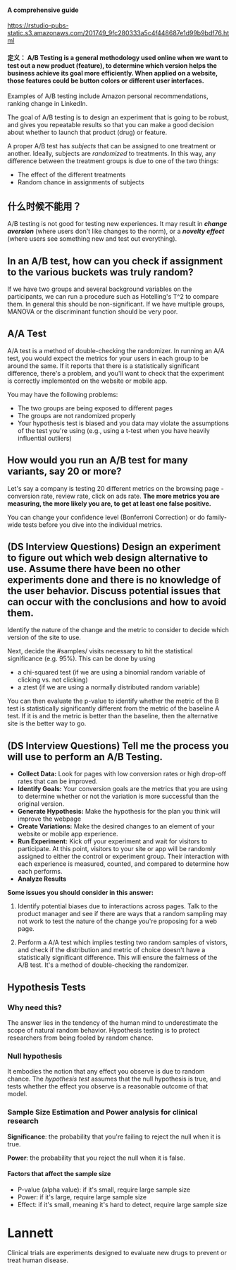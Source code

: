 #### A comprehensive guide
https://rstudio-pubs-static.s3.amazonaws.com/201749_9fc280333a5c4f448687e1d99b9bdf76.html

#### 定义： A/B Testing is a general methodology used online when we want to test out a new product (feature), to determine which version helps the business achieve its goal more efficiently. When applied on a website, those features could be button colors or different user interfaces.

Examples of A/B testing include Amazon personal recommendations, ranking change in LinkedIn.

The goal of A/B testing is to design an experiment that is going to be robust, and gives you repeatable results so that you can make a good decision about whether to launch that product (drug) or feature.

A proper A/B test has *subjects* that can be assigned to one treatment or another. Ideally, subjects are *randomized* to treatments. In this way, any difference between the treatment groups is due to one of the two things:
- The effect of the different treatments
- Random chance in assignments of subjects

## 什么时候不能用？
A/B testing is not good for testing new experiences. It may result in ***change aversion*** (where users don't like changes to the norm), or a ***novelty effect*** (where users see something new and test out everything).

## In an A/B test, how can you check if assignment to the various buckets was truly random?
If we have two groups and several background variables on the participants, we can run a procedure such as Hotelling's T^2 to compare them. In general this should be non-significant. If we have multiple groups, MANOVA or the discriminant function should be very poor.

## A/A Test
A/A test is a method of double-checking the randomizer. In running an A/A test, you would expect the metrics for your users in each group to be around the same. If it reports that there is a statistically significant difference, there's a problem, and you'll want to check that the experiment is correctly implemented on the website or mobile app.

You may have the following problems:
- The two groups are being exposed to different pages
- The groups are not randomized properly
- Your hypothesis test is biased and you data may violate the assumptions of the test you're using (e.g., using a t-test when you have heavily influential outliers)

## How would you run an A/B test for many variants, say 20 or more?
Let's say a company is testing 20 different metrics on the browsing page - conversion rate, review rate, click on ads rate. **The more metrics you are measuring, the more likely you are, to get at least one false positive.**

You can change your confidence level (Bonferroni Correction) or do family-wide tests before you dive into the individual metrics.

## (DS Interview Questions) Design an experiment to figure out which web design alternative to use. Assume there have been no other experiments done and there is no knowledge of the user behavior. Discuss potential issues that can occur with the conclusions and how to avoid them.
Identify the nature of the change and the metric to consider to decide which version of the site to use.

Next, decide the #samples/ visits necessary to hit the statistical significance (e.g. 95%). This can be done by using 
- a chi-squared test (if we are using a binomial random variable of clicking vs. not clicking)
- a ztest (if we are using a normally distributed random variable)

You can then evaluate the p-value to identify whether the metric of the B test is statistically significantly different from the metric of the baseline A test. If it is and the metric is better than the baseline, then the alternative site is the better way to go.

## (DS Interview Questions) Tell me the process you will use to perform an A/B Testing.
- **Collect Data:** Look for pages with low conversion rates or high drop-off rates that can be improved.
- **Identify Goals:** Your conversion goals are the metrics that you are using to determine whether or not the variation is more successful than the original version.
- **Generate Hypothesis:** Make the hypothesis for the plan you think will improve the webpage
- **Create Variations:** Make the desired changes to an element of your website or mobile app experience.
- **Run Experiment:** Kick off your experiment and wait for visitors to participate. At this point, visitors to your site or app will be randomly assigned to either the control or experiment group. Their interaction with each experience is measured, counted, and compared to determine how each performs.
- **Analyze Results**

**Some issues you should consider in this answer:**

1) Identify potential biases due to interactions across pages. Talk to the product manager and see if there are ways that a random sampling may not work to test the nature of the change you're proposing for a web page.

2) Perform a A/A test which implies testing two random samples of vistors, and check if the distribution and metric of choice doesn't have a statistically significant difference. This will ensure the fairness of the A/B test. It's a method of double-checking the randomizer.

## Hypothesis Tests
### Why need this?
The answer lies in the tendency of the human mind to underestimate the scope of natural random behavior. Hypothesis testing is to protect researchers from being fooled by random chance.

### Null hypothesis
It embodies the notion that any effect you observe is due to random chance. The *hypothesis test* assumes that the null hypothesis is true, and tests whether the effect you observe is a reasonable outcome of that model.

### Sample Size Estimation and Power analysis for clinical research
**Significance**: the probability that you're failing to reject the null when it is true.

**Power**: the probability that you reject the null when it is false.

#### Factors that affect the sample size
- P-value (alpha value): if it's small, require large sample size
- Power: if it's large, require large sample size
- Effect: if it's small, meaning it's hard to detect, require large sample size

# Lannett
Clinical trials are experiments designed to evaluate new drugs to prevent or treat human disease.
